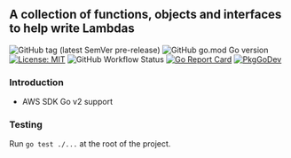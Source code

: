 ## A collection of functions, objects and interfaces to help write Lambdas

![GitHub tag (latest SemVer pre-release)](https://img.shields.io/github/v/tag/gofor-little/xlambda?include_prereleases)
![GitHub go.mod Go version](https://img.shields.io/github/go-mod/go-version/gofor-little/xlambda)
[![License: MIT](https://img.shields.io/badge/License-MIT-yellow.svg)](https://raw.githubusercontent.com/gofor-little/xlambda/main/LICENSE)
![GitHub Workflow Status](https://img.shields.io/github/actions/workflow/status/gofor-little/xlambda/ci.yml?branch=main)
[![Go Report Card](https://goreportcard.com/badge/github.com/gofor-little/xlambda)](https://goreportcard.com/report/github.com/gofor-little/xlambda)
[![PkgGoDev](https://pkg.go.dev/badge/github.com/gofor-little/xlambda)](https://pkg.go.dev/github.com/gofor-little/xlambda)

### Introduction
* AWS SDK Go v2 support

### Testing
Run ```go test ./...``` at the root of the project.
